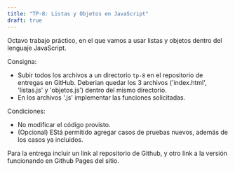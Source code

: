 ```yaml
---
title: "TP-8: Listas y Objetos en JavaScript"
draft: true
---
```


Octavo trabajo práctico, en el que vamos a usar listas y objetos dentro del lenguaje JavaScript.

Consigna:
- Subir todos los archivos a un directorio `tp-8` en el repositorio de entregas en GitHub. Deberian quedar los 3 archivos ('index.html', 'listas.js' y 'objetos.js') dentro del mismo directorio.
- En los archivos '.js' implementar las funciones solicitadas.

Condiciones:
- No modificar el código provisto.
- (Opcional) EStá permitido agregar casos de pruebas nuevos, además de los casos ya incluidos.

Para la entrega incluir un link al repositorio de Github, y otro link a la versión funcionando en Github Pages del sitio.
